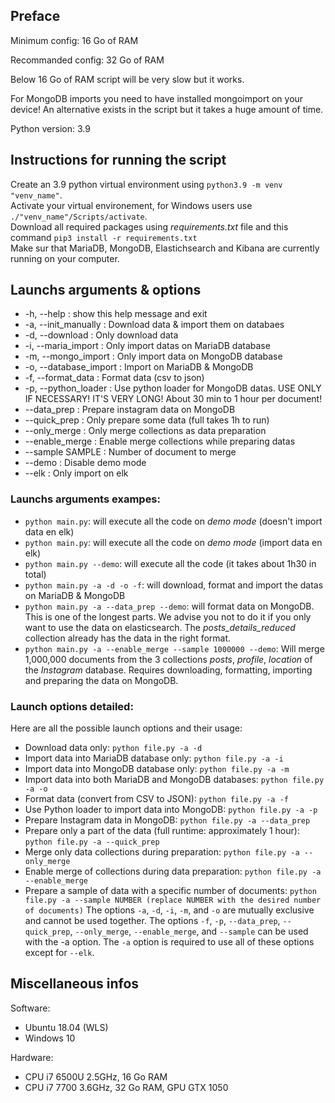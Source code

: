 ## Preface
Minimum config: 16 Go of RAM

Recommanded config: 32 Go of RAM

Below 16 Go of RAM script will be very slow but it works.

For MongoDB imports you need to have installed mongoimport on your device!
An alternative exists in the script but it takes a huge amount of time.

Python version: 3.9

## Instructions for running the script

Create an 3.9 python virtual environment using `python3.9 -m venv "venv_name"`. <br>
Activate your virtual environement, for Windows users use `./"venv_name"/Scripts/activate`. <br>
Download all required packages using *requirements.txt* file and this command `pip3 install -r requirements.txt`<br>
Make sur that MariaDB, MongoDB, Elastichsearch and Kibana are currently running on your computer.


## Launchs arguments & options

- -h, --help            : show this help message and exit
- -a, --init_manually   : Download data & import them on databaes
- -d, --download        : Only download data
- -i, --maria_import    : Only import datas on MariaDB database
- -m, --mongo_import    : Only import data on MongoDB database
- -o, --database_import : Import on MariaDB & MongoDB
- -f, --format_data     : Format data (csv to json)
- -p, --python_loader   : Use python loader for MongoDB datas. USE ONLY IF NECESSARY! IT'S VERY LONG! About 30 min to 1 hour per document!
- --data_prep           : Prepare instagram data on MongoDB
- --quick_prep          : Only prepare some data (full takes 1h to run)
- --only_merge          : Only merge collections as data preparation
- --enable_merge        : Enable merge collections while preparing datas
- --sample SAMPLE       : Number of document to merge
- --demo                : Disable demo mode
- --elk                 : Only import on elk

### Launchs arguments exampes:

- `python main.py`: will execute all the code on *demo mode* (doesn't import data en elk)
- `python main.py`: will execute all the code on *demo mode* (import data en elk)
- `python main.py --demo`: will execute all the code (it takes about 1h30 in total)
- `python main.py -a -d -o -f`: will download, format and import the datas on MariaDB & MongoDB
- `python main.py -a --data_prep --demo`: will format data on MongoDB. This is one of the longest parts. We advise you not to do it if you only want to use the data on elasticsearch. The *posts_details_reduced* collection already has the data in the right format.
- `python main.py -a --enable_merge --sample 1000000 --demo`: Will merge 1,000,000 documents from the 3 collections *posts*, *profile*, *location* of the *Instagram* database. Requires downloading, formatting, importing and preparing the data on MongoDB.

### Launch options detailed:

Here are all the possible launch options and their usage:

- Download data only: `python file.py -a -d`
- Import data into MariaDB database only: `python file.py -a -i`
- Import data into MongoDB database only: `python file.py -a -m`
- Import data into both MariaDB and MongoDB databases: `python file.py -a -o`
- Format data (convert from CSV to JSON): `python file.py -a -f`
- Use Python loader to import data into MongoDB: `python file.py -a -p`
- Prepare Instagram data in MongoDB: `python file.py -a --data_prep`
- Prepare only a part of the data (full runtime: approximately 1 hour): `python file.py -a --quick_prep`
- Merge only data collections during preparation: `python file.py -a --only_merge`
- Enable merge of collections during data preparation: `python file.py -a --enable_merge`
- Prepare a sample of data with a specific number of documents: `python file.py -a --sample NUMBER (replace NUMBER with the desired number of documents)`
The options `-a`, `-d`, `-i`, `-m`, and `-o` are mutually exclusive and cannot be used together. The options `-f`, `-p`, `--data_prep`, `--quick_prep`, `--only_merge`, `--enable_merge`, and `--sample` can be used with the -a option. The `-a` option is required to use all of these options except for `--elk`.


## Miscellaneous infos

Software: 
- Ubuntu 18.04 (WLS)
- Windows 10

Hardware: 
- CPU i7 6500U 2.5GHz, 16 Go RAM
- CPU i7 7700 3.6GHz, 32 Go RAM, GPU GTX 1050